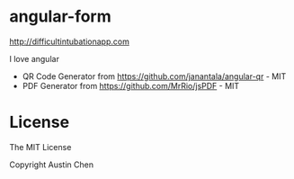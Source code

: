 # angular-form

http://difficultintubationapp.com

I love angular

- QR Code Generator from https://github.com/janantala/angular-qr - MIT
- PDF Generator from https://github.com/MrRio/jsPDF - MIT

# License

The MIT License

Copyright Austin Chen
